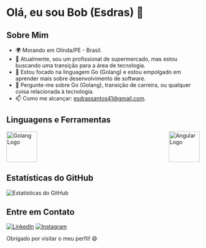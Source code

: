 # Olá, eu sou Bob (Esdras) 👋

## Sobre Mim

- 🌍 Morando em Olinda/PE - Brasil.
- 💼 Atualmente, sou um profissional de supermercado, mas estou buscando uma transição para a área de tecnologia.
- 🌱 Estou focado na linguagem Go (Golang) e estou empolgado em aprender mais sobre desenvolvimento de software.
- 💬 Pergunte-me sobre Go (Golang), transição de carreira, ou qualquer coisa relacionada à tecnologia.
- 📫 Como me alcançar: esdrassantos41@gmail.com.

## Linguagens e Ferramentas

 <div style="display: flex; justify-content: space-between; align-items: center;">
  <!-- Golang -->
  <img src="https://cdn.jsdelivr.net/gh/devicons/devicon/icons/go/go-original.svg" alt="Golang Logo" width="80" />

  <!-- Angular -->
  <img src="https://cdn.jsdelivr.net/gh/devicons/devicon/icons/angularjs/angularjs-original.svg" alt="Angular Logo" width="80">
</div>


## Estatísticas do GitHub

![Estatísticas do GitHub](https://github-readme-stats.vercel.app/api?username=esdrasspessoa&show_icons=true)

## Entre em Contato

[![LinkedIn](https://img.shields.io/badge/LinkedIn-0077B5?style=for-the-badge&logo=linkedin&logoColor=white)](https://www.linkedin.com/in/esdrasspessoa/) [![Instagram](https://img.shields.io/badge/Instagram-E4405F?style=for-the-badge&logo=instagram&logoColor=white)](https://www.instagram.com/mano_ed2/)

Obrigado por visitar o meu perfil! 😄
